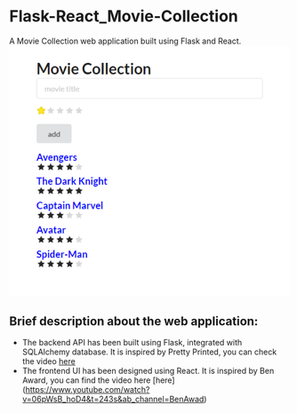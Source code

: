 # Flask-React_Movie-Collection
A Movie Collection web application built using Flask and React.
![title-pic](https://github.com/saha0073/Flask-React_Movie-Collection/blob/main/movie_collection.PNG)



## Brief description about the web application:
- The backend API has been built using Flask, integrated with SQLAlchemy database. It is inspired by Pretty Printed, you can check the video [here](https://www.youtube.com/watch?v=Urx8Kj00zsI&t=757s&ab_channel=PrettyPrinted)
- The frontend UI has been designed using React. It is inspired by Ben Award, you can find the video here [here] (https://www.youtube.com/watch?v=06pWsB_hoD4&t=243s&ab_channel=BenAwad)


